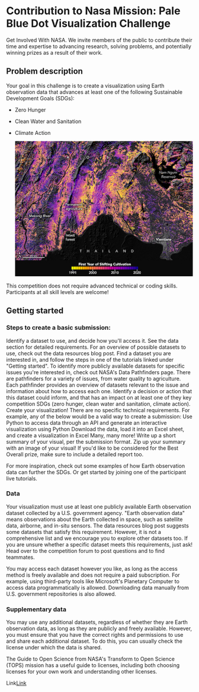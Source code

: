 # **Contribution to Nasa Mission: Pale Blue Dot Visualization Challenge**

 Get Involved With NASA. We invite members of the public to contribute their time and expertise to advancing research, solving problems, and potentially winning prizes as a result of their work.

## Problem description

Your goal in this challenge is to create a visualization using Earth observation data that advances at least one of the following Sustainable Development Goals (SDGs):

- Zero Hunger
- Clean Water and Sanitation
- Climate Action

  ![1701524143449](image/README/1701524143449.png)

This competition does not require advanced technical or coding skills. Participants at all skill levels are welcome!

## Getting started

### Steps to create a basic submission:

Identify a dataset to use, and decide how you'll access it. See the data section for detailed requirements.
For an overview of possible datasets to use, check out the data resources blog post. Find a dataset you are interested in, and follow the steps in one of the tutorials linked under "Getting started".
To identify more publicly available datasets for specific issues you're interested in, check out NASA's Data Pathfinders page. There are pathfinders for a variety of issues, from water quality to agriculture. Each pathfinder provides an overview of datasets relevant to the issue and information about how to access each one.
Identify a decision or action that this dataset could inform, and that has an impact on at least one of they key competition SDGs (zero hunger, clean water and sanitation, climate action).
Create your visualization! There are no specific technical requirements. For example, any of the below would be a valid way to create a submission:
Use Python to access data through an API and generate an interactive visualization using Python
Download the data, load it into an Excel sheet, and create a visualization in Excel
Many, many more!
Write up a short summary of your visual, per the submission format.
Zip up your summary with an image of your visual! If you'd like to be considered for the Best Overall prize, make sure to include a detailed report too.

For more inspiration, check out some examples of how Earth observation data can further the SDGs. Or get started by joining one of the participant live tutorials.

### Data

Your visualization must use at least one publicly available Earth observation dataset collected by a U.S. government agency. "Earth observation data" means observations about the Earth collected in space, such as satellite data, airborne, and in-situ sensors. The data resources blog post suggests some datasets that satisfy this requirement. However, it is not a comprehensive list and we encourage you to explore other datasets too. If you are unsure whether a specific dataset meets this requirements, just ask! Head over to the competition forum to post questions and to find teammates.

You may access each dataset however you like, as long as the access method is freely available and does not require a paid subscription. For example, using third-party tools like Microsoft's Planetary Computer to access data programmatically is allowed. Downloading data manually from U.S. government repositories is also allowed.

### Supplementary data

You may use any additional datasets, regardless of whether they are Earth observation data, as long as they are publicly and freely available. However, you must ensure that you have the correct rights and permissions to use and share each additional dataset. To do this, you can usually check the license under which the data is shared.

The Guide to Open Science from NASA's Transform to Open Science (TOPS) mission has a useful guide to licenses, including both choosing licenses for your own work and understanding other licenses.


Link[Link](link.com)
